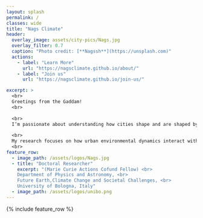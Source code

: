 ```yaml
---
layout: splash
permalink: /
classes: wide
title: "Nags Climate"
header:
  overlay_image: assets/city-pics/Nags.jpg
  overlay_filter: 0.7
  caption: "Photo credit: [**Nagssh**](https://unsplash.com)"
  actions:
    - label: "Learn More"
      url: "https://nagsclimate.github.io/about/"
    - label: "Join us"
      url: "https://nagsclimate.github.io/join-us/"

excerpt: >
  <br>
  Greetings from the Gaddam!
  <br>
  
  <br> 
  I’m passionate about understanding how cities shape and are shaped by our climate and environment. Cities extend their influence far beyond their physical boundaries, impacting ecosystems, climate, and societies across the globe.
  
  <br>
  My research focuses on how urban environmental dynamics interact with extreme weather events and the broader impacts of urbanization at multiple scales from local neighborhoods to global systems. my aim is deepen understanding of the complex challenges facing our increasingly urbanized world and providing the solutions though the policy actions.
  <br>
feature_row:
  - image_path: /assets/logos/Nags.jpg
  - title: "Doctoral Researcher"
    excerpt: "(Marie Curie Actions Cofund Fellow) <br>
    Department of Physics and Astronomy, <br>
    Future Earth,Climate Change and Societal Challenges, <br>
    University of Bologna​, Italy"
  - image_path: /assets/logos/unibo.png
---
```



{% include feature_row %}


<!--
### Prof. Anamika Shreevastava
Assistant Professor

Dept. of Mechanical & Aerospace Engineering, <br>
and Center for Urban Science and Progress, <br>
Tandon School of Engineering, <br>
New York University​

370 Jay Street, 13th Floor, <br>
Brooklyn, NY 11201
url: "https://engineering.nyu.edu/faculty/anamika-shreevastava"
btn_class: "btn--secondary"
btn_label: "Link to New York University profile"

<!--
- image_path: /assets/images/Networks.jpg
  alt: "Projects"
  title: "Other Projects"
  excerpt: "Assorted collection of some of my scholarly projects that aren't published"
  url: "/projects/"
  btn_class: "btn--primary"
  btn_label: "Projects"
- image_path: /assets/images/Stat_Wars.png
  alt: "Resources"
  title: "Resources"
  excerpt: "Dive in for links to useful tools and online documents that I have curated over the years"
  url: "/resources/"
  btn_class: "btn--primary"
  btn_label: "Resources"
  -->